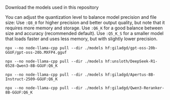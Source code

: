 Download the models used in this repository

You can adjust the quantization level to balance model precision and file size:
Use `:Q8_0` for higher precision and better output quality, but note that it requires more memory and storage.
Use `:Q6_K` for a good balance between size and accuracy (recommended default).
Use `:Q5_K_S` for a smaller model that loads faster and uses less memory, but with slightly lower precision.

```
npx --no node-llama-cpp pull --dir ./models hf:giladgd/gpt-oss-20b-GGUF/gpt-oss-20b.MXFP4.gguf
```

```
npx --no node-llama-cpp pull --dir ./models hf:unsloth/DeepSeek-R1-0528-Qwen3-8B-GGUF:Q6_K
```

```
npx --no node-llama-cpp pull --dir ./models hf:giladgd/Apertus-8B-Instruct-2509-GGUF:Q6_K
```

```
npx --no node-llama-cpp pull --dir ./models hf:giladgd/Qwen3-Reranker-8B-GGUF:Q6_K
```